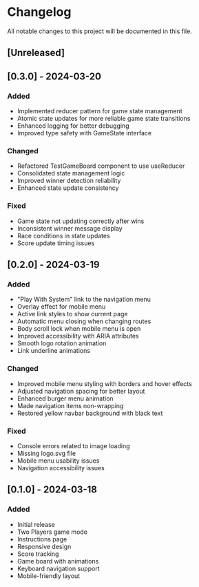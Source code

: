 # Changelog

All notable changes to this project will be documented in this file.

## [Unreleased]

## [0.3.0] - 2024-03-20

### Added
- Implemented reducer pattern for game state management
- Atomic state updates for more reliable game state transitions
- Enhanced logging for better debugging
- Improved type safety with GameState interface

### Changed
- Refactored TestGameBoard component to use useReducer
- Consolidated state management logic
- Improved winner detection reliability
- Enhanced state update consistency

### Fixed
- Game state not updating correctly after wins
- Inconsistent winner message display
- Race conditions in state updates
- Score update timing issues

## [0.2.0] - 2024-03-19

### Added
- "Play With System" link to the navigation menu
- Overlay effect for mobile menu
- Active link styles to show current page
- Automatic menu closing when changing routes
- Body scroll lock when mobile menu is open
- Improved accessibility with ARIA attributes
- Smooth logo rotation animation
- Link underline animations

### Changed
- Improved mobile menu styling with borders and hover effects
- Adjusted navigation spacing for better layout
- Enhanced burger menu animation
- Made navigation items non-wrapping
- Restored yellow navbar background with black text

### Fixed
- Console errors related to image loading
- Missing logo.svg file
- Mobile menu usability issues
- Navigation accessibility issues

## [0.1.0] - 2024-03-18

### Added
- Initial release
- Two Players game mode
- Instructions page
- Responsive design
- Score tracking
- Game board with animations
- Keyboard navigation support
- Mobile-friendly layout 